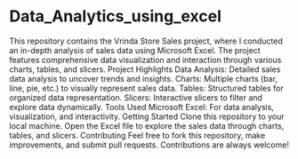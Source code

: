 # Data_Analytics_using_excel
This repository contains the Vrinda Store Sales project, where I conducted an in-depth analysis of sales data using Microsoft Excel. The project features comprehensive data visualization and interaction through various charts, tables, and slicers.
Project Highlights
Data Analysis: Detailed sales data analysis to uncover trends and insights.
Charts: Multiple charts (bar, line, pie, etc.) to visually represent sales data.
Tables: Structured tables for organized data representation.
Slicers: Interactive slicers to filter and explore data dynamically.
Tools Used
Microsoft Excel: For data analysis, visualization, and interactivity.
Getting Started
Clone this repository to your local machine.
Open the Excel file to explore the sales data through charts, tables, and slicers.
Contributing
Feel free to fork this repository, make improvements, and submit pull requests. Contributions are always welcome!
